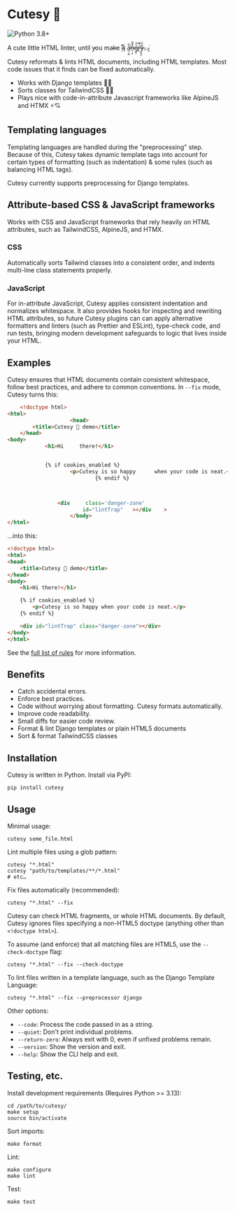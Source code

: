 # Cutesy 🥰

![Python 3.8+](https://img.shields.io/badge/python-3.8%2B-blue)

A cute little HTML linter, until y̵ou ma̴k̵e i̴͌ͅt̴̖̀ a̵̤̤͕̰͐̅͘͘n̶̦̣͙̑̌̆̄ǵ̷̗̗̀͝r̷̭̈́͂͘ẙ̶͔̟̞̊̈…̴̢͘

Cutesy reformats & lints HTML documents, including HTML templates. Most code issues that it finds can be fixed automatically.

- Works with Django templates 🐍💕
- Sorts classes for TailwindCSS 💖✨
- Plays nice with code-in-attribute Javascript frameworks like AlpineJS and HTMX ⚡💘

## Templating languages

Templating languages are handled during the "preprocessing" step. Because of this, Cutesy takes dynamic template tags into account for certain types of formatting (such as indentation) & some rules (such as balancing HTML tags).

Cutesy currently supports preprocessing for Django templates.

## Attribute-based CSS & JavaScript frameworks

Works with CSS and JavaScript frameworks that rely heavily on HTML attributes, such as TailwindCSS, AlpineJS, and HTMX.

### CSS

Automatically sorts Tailwind classes into a consistent order, and indents multi-line class statements properly.

### JavaScript

For in-attribute JavaScript, Cutesy applies consistent indentation and normalizes whitespace. It also provides hooks for inspecting and rewriting HTML attributes, so future Cutesy plugins can can apply alternative formatters and linters (such as Prettier and ESLint), type-check code, and run tests, bringing modern development safeguards to logic that lives inside your HTML.

## Examples

Cutesy ensures that HTML documents contain consistent whitespace, follow best practices, and adhere to common conventions. In `--fix` mode, Cutesy turns this:

```html
    <!doctype html>
<html>
                    <head>
        <title>Cutesy 🥰 demo</title>
    </head>
<body>
            <h1>Hi     there!</h1>


            {% if cookies_enabled %}
                    <p>Cutesy is so happy      when your code is neat.</p>
                            {% endif %}



                <div     class='danger-zone'
                        id="lintTrap"   ></div    >
                    </body>
</html>
```

…into this:

```html
<!doctype html>
<html>
<head>
    <title>Cutesy 🥰 demo</title>
</head>
<body>
    <h1>Hi there!</h1>

    {% if cookies_enabled %}
        <p>Cutesy is so happy when your code is neat.</p>
    {% endif %}

    <div id="lintTrap" class="danger-zone"></div>
</body>
</html>
```

See the [full list of rules](docs/rules.md) for more information.

## Benefits

- Catch accidental errors.
- Enforce best practices.
- Code without worrying about formatting. Cutesy formats automatically.
- Improve code readability.
- Small diffs for easier code review.
- Format & lint Django templates or plain HTML5 documents
- Sort & format TailwindCSS classes

## Installation

Cutesy is written in Python. Install via PyPI:

    pip install cutesy

## Usage

Minimal usage:

    cutesy some_file.html


Lint multiple files using a glob pattern:

    cutesy "*.html"
    cutesy "path/to/templates/**/*.html"
    # etc…


Fix files automatically (recommended):

    cutesy "*.html" --fix


Cutesy can check HTML fragments, or whole HTML documents. By default, Cutesy ignores files specifying a non-HTML5 doctype (anything other than `<!doctype html>`).

To assume (and enforce) that all matching files are HTML5, use the `--check-doctype` flag:

    cutesy "*.html" --fix --check-doctype


To lint files written in a template language, such as the Django Template Language:

    cutesy "*.html" --fix --preprocessor django


Other options:

- `--code`: Process the code passed in as a string.
- `--quiet`: Don't print individual problems.
- `--return-zero`: Always exit with 0, even if unfixed problems remain.
- `--version`: Show the version and exit.
- `--help`: Show the CLI help and exit.


## Testing, etc.

Install development requirements (Requires Python >= 3.13):

    cd /path/to/cutesy/
    make setup
    source bin/activate

Sort imports:

    make format

Lint:

    make configure
    make lint

Test:

    make test
